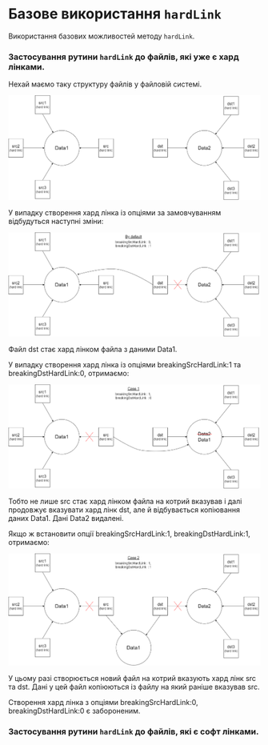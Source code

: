 # Базове використання `hardLink`

Використання базових можливостей методу <code>hardLink</code>.

### Застосування рутини `hardLink` до файлів, які уже є хард лінками.

Нехай маємо таку структуру файлів у файловій системі.

![Initial state of files](../../img/hardLink_startState.png)

У випадку створення хард лінка із опціями за замовчуванням відбудуться наступні зміни:

![Default hard linking](../../img/hardLink_defaultCase.png)

Файл dst стає хард лінком файла з даними Data1.

У випадку створення хард лінка із опціями breakingSrcHardLink:1 та breakingDstHardLink:0, отримаємо: 

![Hard linking with breakingSrcHardLink:1, breakingDstHardLink:0](../../img/hardLink_breakingSrcHardLink=1_Case.png)

Тобто не лише src стає хард лінком файла на котрий вказував і далі продовжує вказувати хард лінк dst, але й відбувається копіювання даних Data1. Дані Data2 видалені.

Якщо ж встановити опції breakingSrcHardLink:1, breakingDstHardLink:1, отримаємо:

![Hard linking with breakingSrcHardLink:1, breakingDstHardLink:1](../../img/hardLink_breakingSrcHardLink=1&&breakingDstHardLink=1_Case.png)

У цьому разі створюється новий файл на котрий вказують хард лінк src та dst. Дані у цей файл копіюються із файлу на який раніше вказував src.

Створення хард лінка з опціями breakingSrcHardLink:0, breakingDstHardLink:0 є забороненим.

### Застосування рутини `hardLink` до файлів, які є софт лінками.
